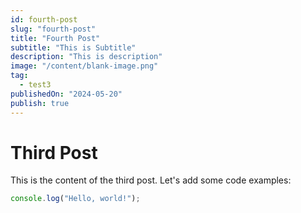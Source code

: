 ```yaml
---
id: fourth-post
slug: "fourth-post"
title: "Fourth Post"
subtitle: "This is Subtitle"
description: "This is description"
image: "/content/blank-image.png"
tag:
  - test3
publishedOn: "2024-05-20"
publish: true
---
```


# Third Post

This is the content of the third post. Let's add some code examples:

```javascript
console.log("Hello, world!");
```
